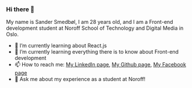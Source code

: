 ### Hi there 👋
My name is Sander Smedbøl, I am 28 years old, and I am a Front-end development student at Noroff School of Technology and Digital Media in Oslo.

- 🔭 I’m currently learning about React.js
- 🌱 I’m currently learning everything there is to know about Front-end development
- 📫 How to reach me: [My LinkedIn page](www.linkedin.com/in/sander-smedb%C3%B8l-6b6352224/), [My Github page](www.github.com/SanderSme), [My Facebook page](www.facebook.com/sandersmedbol/)
- 💬 Ask me about my experience as a student at Noroff!

